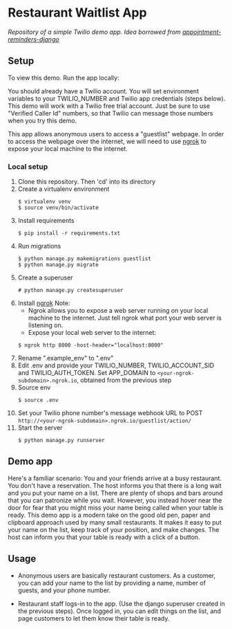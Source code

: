 # Restaurant Waitlist App
_Repository of a simple Twilio demo app. Idea borrowed from [appointment-reminders-django](https://github.com/TwilioDevEd/appointment-reminders-django)_


## Setup
To view this demo. Run the app locally:

You should already have a Twilio account. You will set environment variables to your TWILIO_NUMBER and Twilio app credentials (steps below). 
This demo will work with a Twilio free trial account. Just be sure to use "Verified Caller Id" numbers, so that Twilio can message those numbers when you try this demo.
    
This app allows anonymous users to access a "guestlist" webpage. In order to access the webpage over the internet, we will need to use [ngrok](https://ngrok.com/) to expose your local machine to the internet.

### Local setup

1. Clone this repository. Then 'cd' into its directory
1. Create a virtualenv environment
    ```
    $ virtualenv venv
    $ source venv/bin/activate
    ```
1. Install requirements
    ```
    $ pip install -r requirements.txt
    ```
1. Run migrations
    ```
    $ python manage.py makemigrations guestlist
    $ python manage.py migrate
    ```
1. Create a superuser
    ```
    # python manage.py createsuperuser
    ```
1. Install [ngrok](https://ngrok.com/)
    Note:
    - Ngrok allows you to expose a web server running on your local machine to the internet. Just tell ngrok what port your web server is listening on.
    - Expose your local web server to the internet:
    ```
    $ ngrok http 8000 -host-header="localhost:8000"
    ```
1. Rename ".example_env" to ".env"
1. Edit .env and provide your TWILIO_NUMBER, TWILIO_ACCOUNT_SID and TWILIO_AUTH_TOKEN. Set APP_DOMAIN to ```<your-ngrok-subdomain>.ngrok.io```, obtained from the previous step
1. Source env
    ```
    $ source .env
    ```
1. Set your Twilio phone number's message webhook URL to POST  ```http://<your-ngrok-subdomain>.ngrok.io/guestlist/action/```
1. Start the server
    ```
    $ python manage.py runserver
    ```

## Demo app
Here's a familiar scenario: You and your friends arrive at a busy restaurant. You don't have a reservation. The host informs you that there is a long wait and you put your name on a list.
There are plenty of shops and bars around that you can patronize while you wait. However, you instead hover near the door for fear that you might miss your name being called when your table is ready. 
This demo app is a modern take on the good old pen, paper and clipboard approach used by many small restaurants. It makes it easy to put your name on the list, keep track of your position, and make changes. The host can inform you that your table is ready with a click of a button.

## Usage
- Anonymous users are basically restaurant customers. As a customer, you can add your name to the list by providing a name, number of guests, and your phone number.

- Restaurant staff logs-in to the app. (Use the django superuser created in the previous steps). Once logged in, you can edit things on the list, and page customers to let them know their table is ready. 
